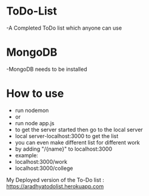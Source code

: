 # ToDo-List
-A Completed ToDo list which  anyone can use

# MongoDB
-MongoDB needs to be installed

# How to use
- run nodemon
- or
- run node app.js
- to get the server started then go to the local server
- local server-localhost:3000 to get the list
- you can even make different list for different work
- by adding "/{name}" to localhost:3000
- example:
- localhost:3000/work
- localhost:3000/college


My Deployed version of the To-Do list : https://aradhyatodolist.herokuapp.com
